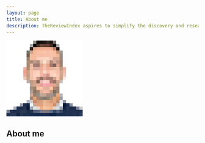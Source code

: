 ```yaml
---
layout: page
title: About me
description: TheReviewIndex aspires to simplify the discovery and research process for gadgets and help you find the right products.
---
```


![](/img/me.png)

## About me

&nbsp;

&nbsp;

&nbsp;

&nbsp;


